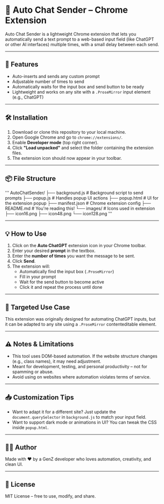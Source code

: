 # 🧠 Auto Chat Sender – Chrome Extension

Auto Chat Sender is a lightweight Chrome extension that lets you automatically send a text prompt to a web-based input field (like ChatGPT or other AI interfaces) multiple times, with a small delay between each send.

---

## 🚀 Features

- Auto-inserts and sends any custom prompt
- Adjustable number of times to send
- Automatically waits for the input box and send button to be ready
- Lightweight and works on any site with a `.ProseMirror` input element (e.g., ChatGPT)

---

## 🛠 Installation

1. Download or clone this repository to your local machine.
2. Open Google Chrome and go to `chrome://extensions/`.
3. Enable **Developer mode** (top right corner).
4. Click **"Load unpacked"** and select the folder containing the extension files.
5. The extension icon should now appear in your toolbar.

---

## 📦 File Structure

'''
AutoChatSender/
├── background.js # Background script to send prompts
├── popup.js # Handles popup UI actions
├── popup.html # UI for the extension popup
├── manifest.json # Chrome extension config
├── README.md # You're reading this!
└── images/ # Icons used in extension
├── icon16.png
├── icon48.png
└── icon128.png
'''

---

## 💡 How to Use

1. Click on the **Auto ChatGPT** extension icon in your Chrome toolbar.
2. Enter your desired **prompt** in the textbox.
3. Enter the **number of times** you want the message to be sent.
4. Click **Send**.
5. The extension will:
   - Automatically find the input box (`.ProseMirror`)
   - Fill in your prompt
   - Wait for the send button to become active
   - Click it and repeat the process until done

---

## 🎯 Targeted Use Case

This extension was originally designed for automating ChatGPT inputs, but it can be adapted to any site using a `.ProseMirror` contenteditable element.

---

## ⚠️ Notes & Limitations

- This tool uses DOM-based automation. If the website structure changes (e.g., class names), it may need adjustment.
- Meant for development, testing, and personal productivity – not for spamming or abuse.
- Avoid using on websites where automation violates terms of service.

---

## 📥 Customization Tips

- Want to adapt it for a different site? Just update the `document.querySelector` in `background.js` to match your input field.
- Want to support dark mode or animations in UI? You can tweak the CSS inside `popup.html`.

---

## 🧑‍💻 Author

Made with ❤️ by a GenZ developer who loves automation, creativity, and clean UI.

---

## 📜 License

MIT License – free to use, modify, and share.
